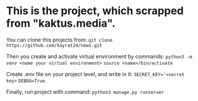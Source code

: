 # This is the project, which scrapped from "kaktus.media".
You can clone this projects from:
`git clone https://github.com/kayrat24/news.git`

Then you create and activate virtual environment by commands:
`python3 -m venv <name your virtual environment>`
`source <name>/bin/activate`

Create .env file on your project level, and write in it:
`SECRET_KEY='<secret key>`
`DEBUG=True`

Finally, run project with command: `python3 manage.py runserver`
